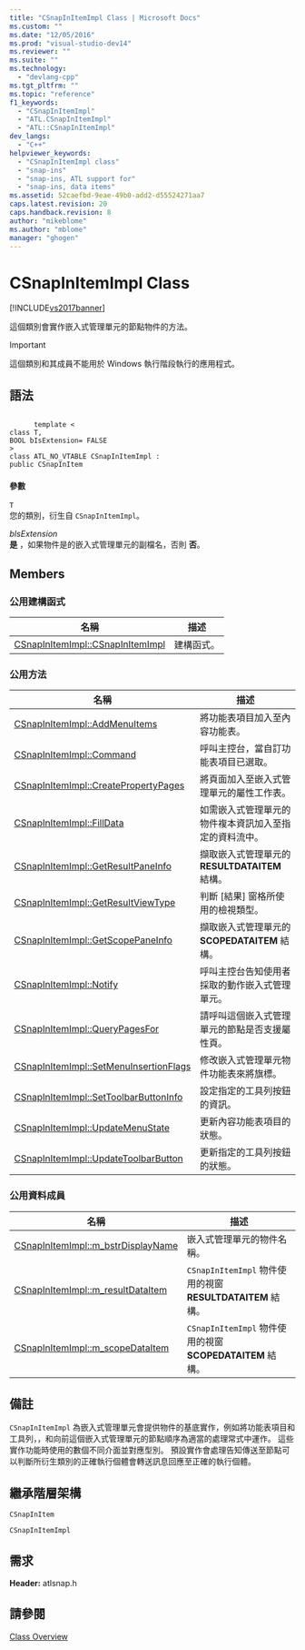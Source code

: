 ```yaml
---
title: "CSnapInItemImpl Class | Microsoft Docs"
ms.custom: ""
ms.date: "12/05/2016"
ms.prod: "visual-studio-dev14"
ms.reviewer: ""
ms.suite: ""
ms.technology: 
  - "devlang-cpp"
ms.tgt_pltfrm: ""
ms.topic: "reference"
f1_keywords: 
  - "CSnapInItemImpl"
  - "ATL.CSnapInItemImpl"
  - "ATL::CSnapInItemImpl"
dev_langs: 
  - "C++"
helpviewer_keywords: 
  - "CSnapInItemImpl class"
  - "snap-ins"
  - "snap-ins, ATL support for"
  - "snap-ins, data items"
ms.assetid: 52caefbd-9eae-49b0-add2-d55524271aa7
caps.latest.revision: 20
caps.handback.revision: 8
author: "mikeblome"
ms.author: "mblome"
manager: "ghogen"
---
```

# CSnapInItemImpl Class
[!INCLUDE[vs2017banner](../../assembler/inline/includes/vs2017banner.md)]

這個類別會實作嵌入式管理單元的節點物件的方法。  
  
> [!IMPORTANT]
>  這個類別和其成員不能用於 Windows 執行階段執行的應用程式。  
  
## 語法  
  
```  
  
      template <  
class T,  
BOOL bIsExtension= FALSE  
>  
class ATL_NO_VTABLE CSnapInItemImpl :  
public CSnapInItem  
```  
  
#### 參數  
 `T`  
 您的類別，衍生自 `CSnapInItemImpl`。  
  
 *bIsExtension*  
 **是** ，如果物件是的嵌入式管理單元的副檔名，否則 **否**。  
  
## Members  
  
### 公用建構函式  
  
|名稱|描述|  
|--------|--------|  
|[CSnapInItemImpl::CSnapInItemImpl](../Topic/CSnapInItemImpl::CSnapInItemImpl.md)|建構函式。|  
  
### 公用方法  
  
|名稱|描述|  
|--------|--------|  
|[CSnapInItemImpl::AddMenuItems](../Topic/CSnapInItemImpl::AddMenuItems.md)|將功能表項目加入至內容功能表。|  
|[CSnapInItemImpl::Command](../Topic/CSnapInItemImpl::Command.md)|呼叫主控台，當自訂功能表項目已選取。|  
|[CSnapInItemImpl::CreatePropertyPages](../Topic/CSnapInItemImpl::CreatePropertyPages.md)|將頁面加入至嵌入式管理單元的屬性工作表。|  
|[CSnapInItemImpl::FillData](../Topic/CSnapInItemImpl::FillData.md)|如需嵌入式管理單元的物件複本資訊加入至指定的資料流中。|  
|[CSnapInItemImpl::GetResultPaneInfo](../Topic/CSnapInItemImpl::GetResultPaneInfo.md)|擷取嵌入式管理單元的 **RESULTDATAITEM** 結構。|  
|[CSnapInItemImpl::GetResultViewType](../Topic/CSnapInItemImpl::GetResultViewType.md)|判斷 \[結果\] 窗格所使用的檢視類型。|  
|[CSnapInItemImpl::GetScopePaneInfo](../Topic/CSnapInItemImpl::GetScopePaneInfo.md)|擷取嵌入式管理單元的 **SCOPEDATAITEM** 結構。|  
|[CSnapInItemImpl::Notify](../Topic/CSnapInItemImpl::Notify.md)|呼叫主控台告知使用者採取的動作嵌入式管理單元。|  
|[CSnapInItemImpl::QueryPagesFor](../Topic/CSnapInItemImpl::QueryPagesFor.md)|請呼叫這個嵌入式管理單元的節點是否支援屬性頁。|  
|[CSnapInItemImpl::SetMenuInsertionFlags](../Topic/CSnapInItemImpl::SetMenuInsertionFlags.md)|修改嵌入式管理單元物件功能表來將旗標。|  
|[CSnapInItemImpl::SetToolbarButtonInfo](../Topic/CSnapInItemImpl::SetToolbarButtonInfo.md)|設定指定的工具列按鈕的資訊。|  
|[CSnapInItemImpl::UpdateMenuState](../Topic/CSnapInItemImpl::UpdateMenuState.md)|更新內容功能表項目的狀態。|  
|[CSnapInItemImpl::UpdateToolbarButton](../Topic/CSnapInItemImpl::UpdateToolbarButton.md)|更新指定的工具列按鈕的狀態。|  
  
### 公用資料成員  
  
|名稱|描述|  
|--------|--------|  
|[CSnapInItemImpl::m\_bstrDisplayName](../Topic/CSnapInItemImpl::m_bstrDisplayName.md)|嵌入式管理單元的物件名稱。|  
|[CSnapInItemImpl::m\_resultDataItem](../Topic/CSnapInItemImpl::m_resultDataItem.md)|`CSnapInItemImpl` 物件使用的視窗 **RESULTDATAITEM** 結構。|  
|[CSnapInItemImpl::m\_scopeDataItem](../Topic/CSnapInItemImpl::m_scopeDataItem.md)|`CSnapInItemImpl` 物件使用的視窗 **SCOPEDATAITEM** 結構。|  
  
## 備註  
 `CSnapInItemImpl` 為嵌入式管理單元會提供物件的基底實作，例如將功能表項目和工具列，，和向前這個嵌入式管理單元的節點順序為適當的處理常式中運作。  這些實作功能時使用的數個不同介面並對應型別。  預設實作會處理告知傳送至節點可以判斷所衍生類別的正確執行個體會轉送訊息回應至正確的執行個體。  
  
## 繼承階層架構  
 `CSnapInItem`  
  
 `CSnapInItemImpl`  
  
## 需求  
 **Header:** atlsnap.h  
  
## 請參閱  
 [Class Overview](../../atl/atl-class-overview.md)